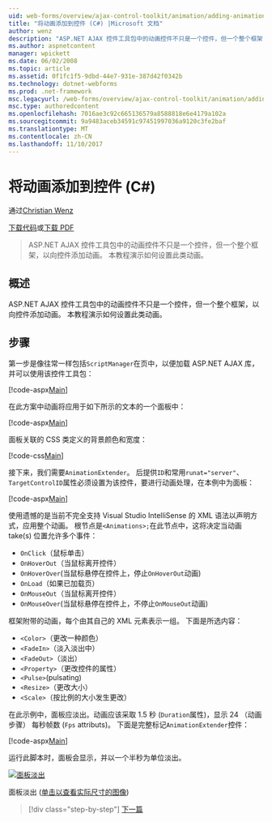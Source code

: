 ```yaml
---
uid: web-forms/overview/ajax-control-toolkit/animation/adding-animation-to-a-control-cs
title: "将动画添加到控件 (C#) |Microsoft 文档"
author: wenz
description: "ASP.NET AJAX 控件工具包中的动画控件不只是一个控件，但一个整个框架，以向控件添加动画。 本教程演示如何..."
ms.author: aspnetcontent
manager: wpickett
ms.date: 06/02/2008
ms.topic: article
ms.assetid: 0f1fc1f5-9dbd-44e7-931e-387d42f0342b
ms.technology: dotnet-webforms
ms.prod: .net-framework
msc.legacyurl: /web-forms/overview/ajax-control-toolkit/animation/adding-animation-to-a-control-cs
msc.type: authoredcontent
ms.openlocfilehash: 7016ae3c92c665136579a8588818e6e4179a102a
ms.sourcegitcommit: 9a9483aceb34591c97451997036a9120c3fe2baf
ms.translationtype: MT
ms.contentlocale: zh-CN
ms.lasthandoff: 11/10/2017
---
```

<a name="adding-animation-to-a-control-c"></a>将动画添加到控件 (C#)
====================
通过[Christian Wenz](https://github.com/wenz)

[下载代码](http://download.microsoft.com/download/f/9/a/f9a26acd-8df4-4484-8a18-199e4598f411/Animation1.cs.zip)或[下载 PDF](http://download.microsoft.com/download/6/7/1/6718d452-ff89-4d3f-a90e-c74ec2d636a3/animation1CS.pdf)

> ASP.NET AJAX 控件工具包中的动画控件不只是一个控件，但一个整个框架，以向控件添加动画。 本教程演示如何设置此类动画。


## <a name="overview"></a>概述

ASP.NET AJAX 控件工具包中的动画控件不只是一个控件，但一个整个框架，以向控件添加动画。 本教程演示如何设置此类动画。

## <a name="steps"></a>步骤

第一步是像往常一样包括`ScriptManager`在页中，以便加载 ASP.NET AJAX 库，并可以使用该控件工具包：

[!code-aspx[Main](adding-animation-to-a-control-cs/samples/sample1.aspx)]

在此方案中动画将应用于如下所示的文本的一个面板中：

[!code-aspx[Main](adding-animation-to-a-control-cs/samples/sample2.aspx)]

面板关联的 CSS 类定义的背景颜色和宽度：

[!code-css[Main](adding-animation-to-a-control-cs/samples/sample3.css)]

接下来，我们需要`AnimationExtender`。 后提供`ID`和常用`runat="server"`、`TargetControlID`属性必须设置为该控件，要进行动画处理，在本例中为面板：

[!code-aspx[Main](adding-animation-to-a-control-cs/samples/sample4.aspx)]

使用遗憾的是当前不完全支持 Visual Studio IntelliSense 的 XML 语法以声明方式，应用整个动画。 根节点是`<Animations>;`在此节点中，这将决定当动画 take(s) 位置允许多个事件：

- `OnClick`（鼠标单击）
- `OnHoverOut`（当鼠标离开控件）
- `OnHoverOver`(当鼠标悬停在控件上，停止`OnHoverOut`动画)
- `OnLoad`（如果已加载页）
- `OnMouseOut`（当鼠标离开控件）
- `OnMouseOver`(当鼠标悬停在控件上，不停止`OnMouseOut`动画)

框架附带的动画，每个由其自己的 XML 元素表示一组。 下面是所选内容：

- `<Color>`（更改一种颜色）
- `<FadeIn>`（淡入淡出中）
- `<FadeOut>`（淡出）
- `<Property>`（更改控件的属性）
- `<Pulse>`(pulsating)
- `<Resize>`（更改大小）
- `<Scale>`（按比例的大小发生更改）

在此示例中，面板应淡出。动画应该采取 1.5 秒 (`Duration`属性)，显示 24 （动画步骤） 每秒帧数 (`Fps` attributs)。 下面是完整标记`AnimationExtender`控件：

[!code-aspx[Main](adding-animation-to-a-control-cs/samples/sample5.aspx)]

运行此脚本时，面板会显示，并以一个半秒为单位淡出。


[![面板淡出](adding-animation-to-a-control-cs/_static/image2.png)](adding-animation-to-a-control-cs/_static/image1.png)

面板淡出 ([单击以查看实际尺寸的图像](adding-animation-to-a-control-cs/_static/image3.png))

>[!div class="step-by-step"]
[下一篇](executing-several-animations-at-the-same-time-cs.md)
